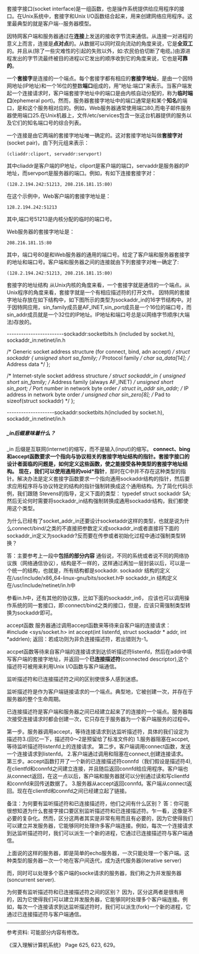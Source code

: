 套接字接口(socket interface)是一组函数，也是操作系统提供给应用程序的接口。在Unix系统中，套接字和Unix I/O函数结合起来，用来创建网络应用程序。这里最典型的就是客户端--服务器模型。


因特网客户端和服务器通过在**连接**上发送的接收字节流来通信。从连接一对进程的意义上而言，连接是**点对点**的。从数据可以同时双向流动的角度来说，它是**全双工**的。并且从(除了一些灾难性的引起的失败以外，如:农民伯伯切断了电缆。)由源进程发出的字节流最终被目的进程以它发出的顺序收到它的角度来说，它也是**可靠的**。

一个**套接字**是连接的一个端点。每个套接字都有相应的**套接字地址**，是由一个因特网地址(IP地址)和一个16位的整数**端口**组成的，用"地址:端口"来表示。当客户端发起一个连接请求时，客户端套接字地址中的端口是由内核自动分配的，称为**临时端口**(ephemeral port)。然而，服务器套接字地址中的端口通常是和某个**知名**的端口，是和这个服务相对应的。例如，Web服务器通常使用端口80,而电子邮件服务器使用端口25.在Unix机器上，文件/etc/services包含一张这台机器提供的服务以及它们的知名端口号的综合列表。

一个连接是由它两端的套接字地址唯一确定的。这对套接字地址叫做**套接字对**(socket pair)，由下列元组来表示：

	(cliaddr:cliport, servaddr:servport)

其中cliaddr是客户端的IP地址，cliport是客户端的端口，servaddr是服务器的IP地址，而servport是服务器的端口。例如，有如下连接套接字对：

	(128.2.194.242:51213, 208.216.181.15:80)

在这个示例中，Web客户端的套接字地址是：

	128.2.194.242:51213

其中,端口号51213是内核分配的临时的端口号。

Web服务器的套接字地址是：

	208.216.181.15:80

其中，端口号80是和Web服务器的通用的端口号。给定了客户端和服务器套接字的地址和端口号。客户端和服务器之间的连接就由下列套接字对唯一确定了:
	
	(128.2.194.242:51213, 208.216.181.15:80)


套接字的地址结构
从Unix内核的角度来看，一个套接字就是通信的一个端点。从Unix程序的角度来看，套接字就是一个有相应描述符的打开文件。
因特网的套接字地址存放在如下结构中，如下图所示的类型为sockaddr_in的16字节结构中。对于因特网应用，sin_family成员是AF_INET,sin_port成员是一个16位的端口号，而sin_addr成员就是一个32位的IP地址。IP地址和端口号总是以网络字节顺序(大端法)存放的。

------------------------sockaddr:socketbits.h (included by socket.h), sockaddr_in:netinet/in.h

/* Generic socket address structure (for connect, bind, adn accept) */
struct sockaddr {
	unsigned short sa_family;	/* Protocol family */
	char		   sa_data[14]; /* Address data */
};

/* Internet-style socket address structure */
struct sockaddr_in {
	unsigned short sin_family;	/* Address family (always AF_INET) */
	unsigned short sin_port;	/* Port number in network byte order */
	struct in_addr sin_addr;	/* IP address in network byte order */
	unsigned char sin_zero[8];	/* Pad to sizeof(struct sockaddr) */
};

--------------------sockaddr:socketbits.h(included by socket.h), sockaddr_in:netinet/in.h


##### _in后缀意味着什么？

 _in 后缀是互联网(internet)的缩写，而不是输入(input)的缩写。
**connect、bing和accept函数要求一个指向与协议相关的套接字地址结构的指针。套接字接口的设计者面临的问题是，如何定义这些函数，使之能接受各种类型的套接字地址结构。** **现在，我们可以使用通用的void*指针**，那时在C中并不存在这种类型的指针。解决办法是定义套接字函数要求一个指向通用sockaddr结构的指针，然后要求应用程序将与协议特定的结构的指针强制转换成这个通用结构。为了简化代码示例，我们跟随
Stevens的指导，定义下面的类型：
	typedef struct sockaddr SA;
然后无论何时需要将sockaddr_in结构强制转换成通用sockaddr结构，我们都使用这个类型。

为什么已经有了socket_addr_in还要设计socketaddr这样的类型，也就是说为什么connect/bind/之类的不直接把参数定义成sockaddr_in或者直接将下面的sockaddr_in定义为sockaddr?反而要在传参或者初始化过程中通过强制类型转换？

答：主要参考上一段中**包括的部分内容** 通俗说，不同的系统或者说不同的网络协议族（网络通信协议），结构是不一样的，这样通过再加一层封装以后，可以是一个统一的结构，也就是，所有结构都是sockaddr.
sockaddr 结构的定义在/usr/include/x86_64-linux-gnu/bits/socket.h中
sockaddr_in 结构定义在/usr/include/netinet/in.h中

参看in.h中，还有其他的协议族，比如下面的sockaddr_in6， 应该也可以调用操作系统的同一套接口，即:connect/bind之类的接口，但是，应该只需强制类型转换为sockaddr即可。


accept函数
服务器通过调用accept函数来等待来自客户端的连接请求：
#include <sys/socket.h>
int accept(int listenfd, struct sockaddr * addr, int *addrlen);
					返回：若成功则为非负连接描述符，若出错则为-1。

accpet函数等待来自客户端的连接请求到达侦听描述符listenfd，然后在addr中填写客户端的套接字地址，并返回一个**已连接描述符**(connected descriptor),这个描述符可被用来利用Unix I/O函数与客户端通信。

监听描述符和已连接描述符之间的区别使很多人感到迷惑。

监听描述符是作为客户端链接请求的一个端点。典型地，它被创建一次，并存在于服务器的整个生命周期。

已连接描述符是客户端和服务器之间已经建立起来了的连接的一个端点。服务器每次接受连接请求时都会创建一次，它只存在于服务器为一个客户端服务的过程中。

第一步。服务器调用accept，等待连接请求到达监听描述符，具体的我们设定为描述符3.(回忆一下，描述符0～2是预留给了标准文件的)
		1.服务器阻塞在accpet,等待监听描述符listenfd上的连接请求。
第二步。客户端调用connect函数，发送一个连接请求到listenfd。
		2.客户端通过调用和阻塞在connect,创建连接请求。
第三步。accept函数打开了一个新的已连接描述符connfd（我们假设是描述符4),在clientfd和connfd之间建立连接，并且随后返回connfd给应用程序。客户端也从connect返回，在这一点以后，客户端和服务器就可以分别通过读和写clientfd和connfd来回传送数据了。
		3.服务器从accept返回connfd。客户端从connect返回。现在在clientfd和connfd之间已经建立起了链接。

备注：为何要有监听描述符和已连接描述符，他们之间有什么区别？
答：你可能很想知道为什么套接字接口要区别监听描述符和已连接描述符。乍一看，这像是不必要的复杂化。然而，区分这两者其实是非常有用而且有必要的，因为它使得我们可以建立并发服务器，它能够同时处理许多客户端连接。例如，每次一个连接请求到达监听描述符时，我们可以派生一个新的进程，它通过已连接描述符与客户端通信。


上面说的这样的服务器，即是简单的echo服务器，一次只能处理一个客户端。这种类型的服务器一次一个地在客户间迭代，成为迭代服务器(iterative server)

而，同时可以处理多个客户端的socke请求的服务器，我们称之为并发服务器(soncurrent server).


为何要有监听描述符和已连接描述符之间的区别？
因为，区分这两者是很有用的，因为它使得我们可以建立并发服务器，它能够同时处理多个客户端连接。例如，每次一个连接请求到达监听描述符时，我们可以派生(fork)一个新的进程，它通过已连接描述符与客户端通信。



----------------------------
参考资料:
可能部分内容有修改。

《深入理解计算机系统》 Page 625, 623, 629。

